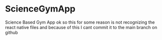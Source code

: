 # ScienceGymApp
Science Based Gym App ok so this for some reason is not recognizing the react native files and because of this I cant commit it to the main branch on github

